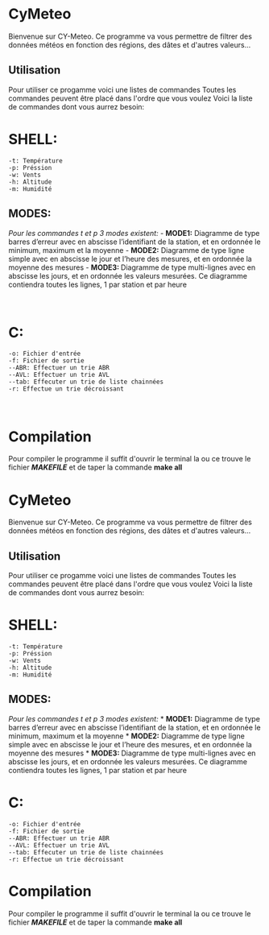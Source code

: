 
# CyMeteo

Bienvenue sur CY-Meteo. Ce programme va vous permettre de filtrer des données météos en fonction des régions, des dâtes et d'autres valeurs...

## Utilisation

Pour utiliser ce progamme voici une listes de commandes
Toutes les commandes peuvent être placé dans l'ordre que vous voulez
Voici la liste de commandes dont vous aurrez besoin:

# **SHELL:**
    -t: Température 
    -p: Préssion 
    -w: Vents 
    -h: Altitude 
    -m: Humidité 

## MODES:

*Pour les commandes t et p 3 modes existent:*
    - <strong> MODE1:</strong> Diagramme de type barres d’erreur avec en abscisse l’identifiant de la station, et en ordonnée le minimum, maximum et la moyenne
    - <strong> MODE2:</strong> Diagramme de type ligne simple avec en abscisse le jour et l’heure
    des mesures, et en ordonnée la moyenne des mesures
    - <strong> MODE3: </strong>Diagramme de type multi-lignes avec en abscisse les jours, et en
    ordonnée les valeurs mesurées. Ce diagramme contiendra toutes les
    lignes, 1 par station et par heure 

</ul>

**</ul>**

**<br>**

# **C:**

    -o: Fichier d'entrée 
    -f: Fichier de sortie
    --ABR: Effectuer un trie ABR
    --AVL: Effectuer un trie AVL
    --tab: Effecuter un trie de liste chainnées
    -r: Effectue un trie décroissant


**<br>**

# Compilation

Pour compiler le programme il suffit d'ouvrir le terminal la ou ce trouve le fichier ___MAKEFILE___ et de taper la commande **make all**

# CyMeteo

Bienvenue sur CY-Meteo. Ce programme va vous permettre de filtrer des données météos en fonction des régions, des dâtes et d'autres valeurs...

## Utilisation

Pour utiliser ce progamme voici une listes de commandes
Toutes les commandes peuvent être placé dans l'ordre que vous voulez
Voici la liste de commandes dont vous aurrez besoin:

# **SHELL:**

    -t: Température 
    -p: Préssion 
    -w: Vents 
    -h: Altitude 
    -m: Humidité 

## MODES:

*Pour les commandes t et p 3 modes existent:*
    * <strong> MODE1:</strong> Diagramme de type barres d’erreur avec en abscisse l’identifiant de la station, et en ordonnée le minimum, maximum et la moyenne
    * <strong> MODE2:</strong> Diagramme de type ligne simple avec en abscisse le jour et l’heure
    des mesures, et en ordonnée la moyenne des mesures
    * <strong> MODE3: </strong>Diagramme de type multi-lignes avec en abscisse les jours, et en
    ordonnée les valeurs mesurées. Ce diagramme contiendra toutes les
    lignes, 1 par station et par heure 


# **C:**
    -o: Fichier d'entrée 
    -f: Fichier de sortie
    --ABR: Effectuer un trie ABR
    --AVL: Effectuer un trie AVL
    --tab: Effecuter un trie de liste chainnées
    -r: Effectue un trie décroissant


# Compilation

Pour compiler le programme il suffit d'ouvrir le terminal la ou ce trouve le fichier ___MAKEFILE___ et de taper la commande **make all**
